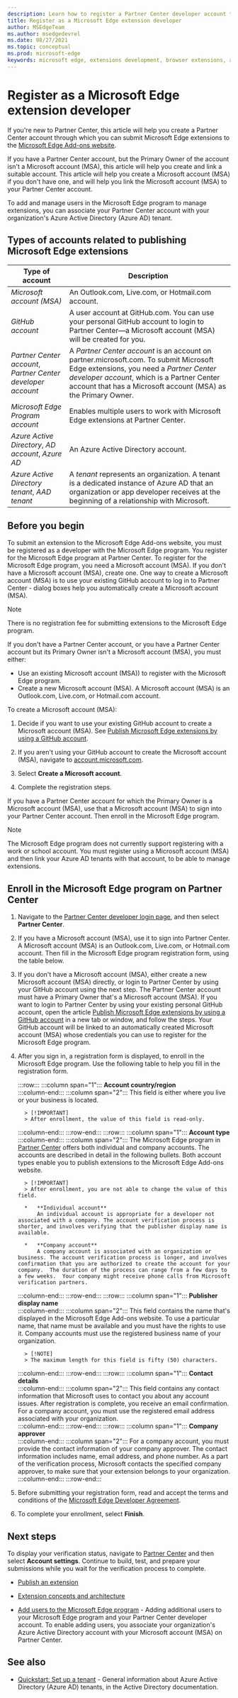 ```yaml
---
description: Learn how to register a Partner Center developer account to publish extensions to the Microsoft Edge Add-ons website.
title: Register as a Microsoft Edge extension developer
author: MSEdgeTeam
ms.author: msedgedevrel
ms.date: 08/27/2021
ms.topic: conceptual
ms.prod: microsoft-edge
keywords: microsoft edge, extensions development, browser extensions, add-ons, partner center, developer
---
```

# Register as a Microsoft Edge extension developer

If you're new to Partner Center, this article will help you create a Partner Center account through which you can submit Microsoft Edge extensions to the [Microsoft Edge Add-ons website](https://microsoftedge.microsoft.com/addons/Microsoft-Edge-Extensions-Home).

If you have a Partner Center account, but the Primary Owner of the account isn't a Microsoft account (MSA), this article will help you create and link a suitable account.  This article will help you create a Microsoft account (MSA) if you don't have one, and will help you link the Microsoft account (MSA) to your Partner Center account.

To add and manage users in the Microsoft Edge program to manage extensions, you can associate your Partner Center account with your organization's Azure Active Directory (Azure AD) tenant.


<!-- ====================================================================== -->
## Types of accounts related to publishing Microsoft Edge extensions

| Type of account | Description |
|---|---|
| _Microsoft account (MSA)_ | An Outlook.com, Live.com, or Hotmail.com account. |
| _GitHub account_ | A user account at GitHub.com.  You can use your personal GitHub account to login to Partner Center—a Microsoft account (MSA) will be created for you. |
| _Partner Center account_, _Partner Center developer account_ | A _Partner Center account_ is an account on partner.microsoft.com.  To submit Microsoft Edge extensions, you need a _Partner Center developer account_, which is a Partner Center account that has a Microsoft account (MSA) as the Primary Owner. |
| _Microsoft Edge Program account_ | Enables multiple users to work with Microsoft Edge extensions at Partner Center. |
| _Azure Active Directory_, _AD account_, _Azure AD_ | An Azure Active Directory account. |
| _Azure Active Directory tenant_, _AAD tenant_ | A _tenant_ represents an organization.  A tenant is a dedicated instance of Azure AD that an organization or app developer receives at the beginning of a relationship with Microsoft. |


<!-- ====================================================================== -->
## Before you begin

To submit an extension to the Microsoft Edge Add-ons website, you must be registered as a developer with the Microsoft Edge program.  You register for the Microsoft Edge program at Partner Center.  To register for the Microsoft Edge program, you need a Microsoft account (MSA).  If you don't have a Microsoft account (MSA), create one.  One way to create a Microsoft account (MSA) is to use your existing GitHub account to log in to Partner Center - dialog boxes help you automatically create a Microsoft account (MSA).

> [!NOTE]
> There is no registration fee for submitting extensions to the Microsoft Edge program.

If you don't have a Partner Center account, or you have a Partner Center account but its Primary Owner isn't a Microsoft account (MSA), you must either:
*  Use an existing Microsoft account (MSA)) to register with the Microsoft Edge program.
*  Create a new Microsoft account (MSA).  A Microsoft account (MSA) is an Outlook.com, Live.com, or Hotmail.com account.

To create a Microsoft account (MSA):

1. Decide if you want to use your existing GitHub account to create a Microsoft account (MSA).  See [Publish Microsoft Edge extensions by using a GitHub account](github.md).

1. If you aren't using your GitHub account to create the Microsoft account (MSA), navigate to [account.microsoft.com][MicrosoftAccount].

1. Select **Create a Microsoft account**.

1. Complete the registration steps.

If you have a Partner Center account for which the Primary Owner is a Microsoft account (MSA), use that a Microsoft account (MSA) to sign into your Partner Center account.  Then enroll in the Microsoft Edge program.

> [!NOTE]
> The Microsoft Edge program does not currently support registering with a work or school account.  You must register using a Microsoft account (MSA) and then link your Azure AD tenants with that account, to be able to manage extensions.


<!-- ====================================================================== -->
## Enroll in the Microsoft Edge program on Partner Center

<!-- 1.  Navigate to the [webpage about Partner Center](https://partner.microsoft.com).  You might see a "Join the Microsoft Partner Network" page with a **Become a partner** button, or a "Welcome back" page with a **Visit Partner Center** button.  Select the **Become a partner** button or the **Visit Partner Center** button. -->

1.  Navigate to the [Partner Center developer login page](https://partner.microsoft.com/dashboard/microsoftedge/public/login?ref=dd), and then select **Partner Center**.

1.  If you have a Microsoft account (MSA), use it to sign into Partner Center.  A Microsoft account (MSA) is an Outlook.com, Live.com, or Hotmail.com account.  Then fill in the Microsoft Edge program registration form, using the table below.

1.  If you don't have a Microsoft account (MSA), either create a new Microsoft account (MSA) directly, or login to Partner Center by using your GitHub account using the next step.  The Partner Center account must have a Primary Owner that's a Microsoft account (MSA).  If you want to login to Partner Center by using your existing personal GitHub account, open the article [Publish Microsoft Edge extensions by using a GitHub account](github.md) in a new tab or window, and follow the steps.  Your GitHub account will be linked to an automatically created Microsoft account (MSA) whose credentials you can use to register for the Microsoft Edge program.

1.  After you sign in, a registration form is displayed, to enroll in the Microsoft Edge program.  Use the following table to help you fill in the registration form.

    :::row:::
       :::column span="1":::
          **Account country/region**  
       :::column-end:::
       :::column span="2":::
          This field is either where you live or your business is located.  
          
          > [!IMPORTANT]
          > After enrollment, the value of this field is read-only.  
          
       :::column-end:::
    :::row-end:::
    :::row:::
       :::column span="1":::
          **Account type**  
       :::column-end:::
       :::column span="2":::
          The Microsoft Edge program in [Partner Center][MicrosoftPartnerCenter] offers both individual and company accounts. The accounts are described in detail in the following bullets.  Both account types enable you to publish extensions to the Microsoft Edge Add-ons website.  
          
          > [!IMPORTANT]
          > After enrollment, you are not able to change the value of this field.  
          
          *   **Individual account**  
              An individual account is appropriate for a developer not associated with a company. The account verification process is shorter, and involves verifying that the publisher display name is available.  

          *   **Company account**  
              A company account is associated with an organization or business. The account verification process is longer, and involves confirmation that you are authorized to create the account for your company.  The duration of the process can range from a few days to a few weeks.  Your company might receive phone calls from Microsoft verification partners.
              
       :::column-end:::
    :::row-end:::
    :::row:::
       :::column span="1":::
          **Publisher display name**  
       :::column-end:::
       :::column span="2":::
          This field contains the name that's displayed in the Microsoft Edge Add-ons website.  To use a particular name, that name must be available and you must have the rights to use it.  Company accounts must use the registered business name of your organization.  
          
          > [!NOTE]
          > The maximum length for this field is fifty (50) characters.  
          
       :::column-end:::
    :::row-end:::
    :::row:::
       :::column span="1":::
          **Contact details**  
       :::column-end:::
       :::column span="2":::
          This field contains any contact information that Microsoft uses to contact you about any account issues. After registration is complete, you receive an email confirmation. For a company account, you must use the registered email address associated with your organization.  
       :::column-end:::
    :::row-end:::
    :::row:::
       :::column span="1":::
          **Company approver**  
       :::column-end:::
       :::column span="2":::
          For a company account, you must provide the contact information of your company approver.  The contact information includes name, email address, and phone number.  As a part of the verification process, Microsoft contacts the specified company approver, to make sure that your extension belongs to your organization.  
       :::column-end:::
    :::row-end:::
    
1.  Before submitting your registration form, read and accept the terms and conditions of the [Microsoft Edge Developer Agreement][MicrosoftAppDeveloperAgreement].

1.  To complete your enrollment, select **Finish**.


<!-- ====================================================================== -->
## Next steps

To display your verification status, navigate to [Partner Center][MicrosoftPartnerCenter] and then select **Account settings**.  Continue to build, test, and prepare your submissions while you wait for the verification process to complete.

*  [Publish an extension][ExtensionsChromiumPublishExtension]

*  [Extension concepts and architecture][ExtensionsChromiumGettingStartedIndex]

*  [Add users to the Microsoft Edge program][AddandManageUsers] - Adding additional users to your Microsoft Edge program and your Partner Center developer account.  To enable adding users, you associate your organization's Azure Active Directory account with your Microsoft account (MSA) on Partner Center.


<!-- ====================================================================== -->
## See also

*  [Quickstart: Set up a tenant](/azure/active-directory/develop/quickstart-create-new-tenant) - General information about Azure Active Directory (Azure AD) tenants, in the Active Directory documentation.


<!-- links -->
[AddandManageUsers]: ./aad-account.md "Add users to the Microsoft Edge program | Microsoft Docs"
[ExtensionsChromiumGettingStartedIndex]: ../getting-started/index.md "Extension concepts and architecture | Microsoft Docs"
[ExtensionsChromiumPublishExtension]: ./publish-extension.md "Publish a Microsoft Edge extension | Microsoft Docs"
[MicrosoftAppDeveloperAgreement]: /legal/windows/agreements/app-developer-agreement "App Developer agreement | Microsoft Docs"
<!-- external links -->
[MicrosoftAccount]: https://account.microsoft.com/account "Microsoft account"
[MicrosoftPartnerCenter]: https://partner.microsoft.com/dashboard/microsoftedge/public/login?ref=dd "Partner Center"

